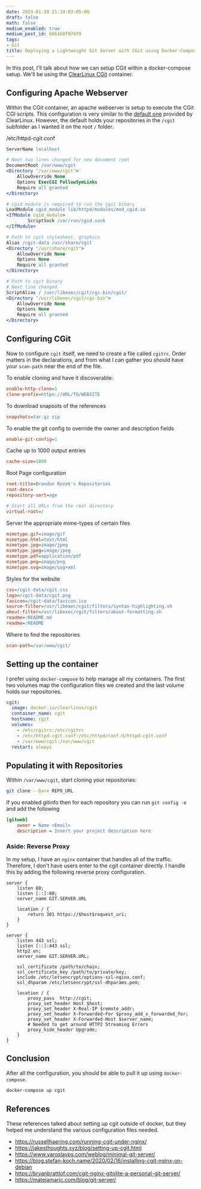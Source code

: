 ```yaml
---
date: 2023-01-20 21:14:03-05:00
draft: false
math: false
medium_enabled: true
medium_post_id: b86160f97df9
tags:
- Git
title: Deploying a Lightweight Git Server with CGit using Docker-Compose
---
```


In this post, I'll talk about how we can setup CGit within a docker-compose setup. We'll be using the [ClearLinux CGit](https://hub.docker.com/r/clearlinux/cgit) container.

## Configuring Apache Webserver

Within the CGit container, an apache webserver is setup to execute the CGit CGI scripts. This configuration is very similar to the [default one](https://github.com/clearlinux/dockerfiles/blob/256680f7c6be8423081e67153de0bff1206f6b63/cgit/httpd-cgit.conf) provided by ClearLinux. However, the default holds your repositories in the `/cgit` subfolder as I wanted it on the root `/` folder.

/etc/httpd-cgit.conf

```apache
ServerName localhost

# Next two lines changed for new document root
DocumentRoot /var/www/cgit
<Directory "/var/www/cgit">
    AllowOverride None
    Options ExecCGI FollowSymLinks
    Require all granted
</Directory>

# cgid module is required to run the cgit binary
LoadModule cgid_module lib/httpd/modules/mod_cgid.so
<IfModule cgid_module>
        ScriptSock /var/run/cgid.sock
</IfModule>

# Path to cgit stylesheet, graphics
Alias /cgit-data /usr/share/cgit
<Directory "/usr/share/cgit">
    AllowOverride None
    Options None
    Require all granted
</Directory>

# Path to cgit binary
# Next line changed
ScriptAlias / /usr/libexec/cgit/cgi-bin/cgit/
<Directory "/usr/libexec/cgit/cgi-bin">
    AllowOverride None
    Options None
    Require all granted
</Directory>
```

## Configuring CGit

Now to configure `cgit` itself, we need to create a file called `cgitrc`. Order matters in the declarations, and from what I can gather you should have your `scan-path` near the end of the file.

To enable cloning and have it discoverable:
```ini
enable-http-clone=1
clone-prefix=https://URL/TO/WEBSITE
```

To download snapsots of the references
```ini
snapshots=tar.gz zip
```

To enable the git config to override the owner and description fields
```ini
enable-git-config=1
```

Cache up to 1000 output entries
```ini
cache-size=1000
```

Root Page configuration
```ini
root-title=Brandon Rozek's Repositories
root-desc=
repository-sort=age

# Start all URLs from the root directory
virtual-root=/
```

Server the appropriate mime-types of certain files
```ini
mimetype.gif=image/gif
mimetype.html=text/html
mimetype.jpg=image/jpeg
mimetype.jpeg=image/jpeg
mimetype.pdf=application/pdf
mimetype.png=image/png
mimetype.svg=image/svg+xml
```

Styles for the website
```ini
css=/cgit-data/cgit.css
logo=/cgit-data/cgit.png
favicon=/cgit-data/favicon.ico
source-filter=/usr/libexec/cgit/filters/syntax-highlighting.sh
about-filter=/usr/libexec/cgit/filters/about-formatting.sh
readme=:README.md
readme=:README
```

Where to find the repositories

```ini
scan-path=/var/www/cgit/
```

## Setting up the container

I prefer using `docker-compose` to help manage all my containers. The first two volumes map the configuration files we created and the last volume holds our repositories.


```yaml
cgit:
  image: docker.io/clearlinux/cgit
  container_name: cgit
  hostname: cgit
  volumes:
    - /etc/cgitrc:/etc/cgitrc
    - /etc/httpd-cgit.conf:/etc/httpd/conf.d/httpd-cgit.conf
    - /var/www/cgit:/var/www/cgit
  restart: always
```

## Populating it with Repositories

Within `/var/www/cgit`, start cloning your repositories:

```bash
git clone --bare REPO_URL
```

If you enabled gitinfo then for each repository you can run `git config -e` and add the following

```ini
[gitweb]
	owner = Name <Email>
	description = Insert your project description here
```

### Aside: Reverse Proxy
In my setup, I have an `nginx` container that handles all of the traffic. Therefore, I don't have users enter to the cgit container directly. I handle this by adding the following reverse proxy configuration.
```nginx
server {
    listen 80;
    listen [::]:80;
    server_name GIT.SERVER.URL

    location / {
        return 301 https://$host$request_uri;
    }
}

server {
    listen 443 ssl;
    listen [::]:443 ssl;
    http2 on;
    server_name GIT.SERVER.URL;

    ssl_certificate /path/to/chain;
    ssl_certificate_key /path/to/private/key;
    include /etc/letsencrypt/options-ssl-nginx.conf;
    ssl_dhparam /etc/letsencrypt/ssl-dhparams.pem;

    location / {
        proxy_pass  http://cgit;
        proxy_set_header Host $host;
        proxy_set_header X-Real-IP $remote_addr;
        proxy_set_header X-Forwarded-For $proxy_add_x_forwarded_for;
        proxy_set_header X-Forwarded-Host $server_name;
       	# Needed to get around HTTP2 Streaming Errors
        proxy_hide_header Upgrade;
    }
}
```

## Conclusion

After all the configuration, you should be able to pull it up using `docker-compose`.

```bash
docker-compose up cgit
```

## References

These references talked about setting up cgit outside of docker, but they helped me understand the various configuration files needed.

- https://russellhaering.com/running-cgit-under-nginx/
- https://jakesthoughts.xyz/blog/setting-up-cgit.html
- https://www.yaroslavps.com/weblog/minimal-git-server/
- https://blog.stefan-koch.name/2020/02/16/installing-cgit-nginx-on-debian
- https://bryanbrattlof.com/cgit-nginx-gitolite-a-personal-git-server/
- https://matejamaric.com/blog/git-server/